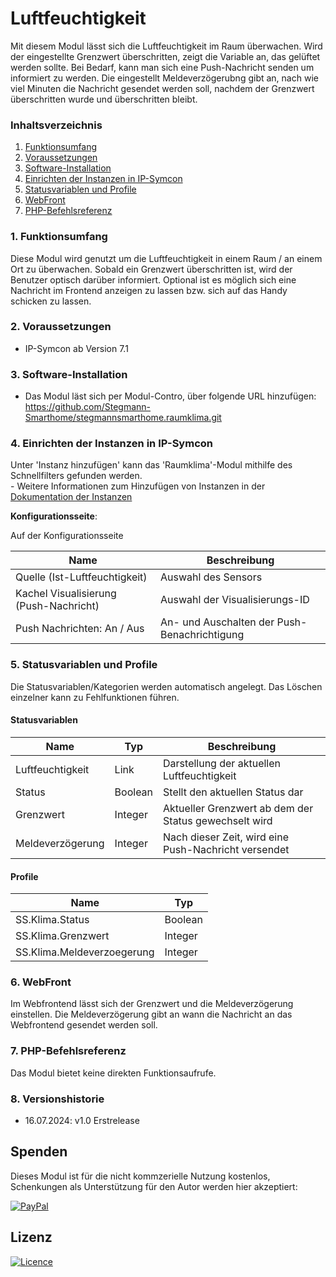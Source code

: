 # Luftfeuchtigkeit
Mit diesem Modul lässt sich die Luftfeuchtigkeit im Raum überwachen.
Wird der eingestellte Grenzwert überschritten, zeigt die Variable an, das gelüftet werden sollte.
Bei Bedarf, kann man sich eine Push-Nachricht senden um informiert zu werden. Die eingestellt Meldeverzögerubng gibt an, nach wie viel
Minuten die Nachricht gesendet werden soll, nachdem der Grenzwert überschritten wurde und überschritten bleibt.

### Inhaltsverzeichnis

1. [Funktionsumfang](#1-funktionsumfang)
2. [Voraussetzungen](#2-voraussetzungen)
3. [Software-Installation](#3-software-installation)
4. [Einrichten der Instanzen in IP-Symcon](#4-einrichten-der-instanzen-in-ip-symcon)
5. [Statusvariablen und Profile](#5-statusvariablen-und-profile)
6. [WebFront](#6-webfront)
7. [PHP-Befehlsreferenz](#7-php-befehlsreferenz)

### 1. Funktionsumfang

Diese Modul wird genutzt um die Luftfeuchtigkeit in einem Raum / an einem Ort zu überwachen.
Sobald ein Grenzwert überschritten ist, wird der Benutzer optisch darüber informiert.
Optional ist es möglich sich eine Nachricht im Frontend anzeigen zu lassen bzw. sich auf das Handy schicken zu lassen.

### 2. Voraussetzungen

- IP-Symcon ab Version 7.1

### 3. Software-Installation

* Das Modul läst sich per Modul-Contro, über folgende URL hinzufügen:
  https://github.com/Stegmann-Smarthome/stegmannsmarthome.raumklima.git
  
### 4. Einrichten der Instanzen in IP-Symcon

 Unter 'Instanz hinzufügen' kann das 'Raumklima'-Modul mithilfe des Schnellfilters gefunden werden.  
	- Weitere Informationen zum Hinzufügen von Instanzen in der [Dokumentation der Instanzen](https://www.symcon.de/service/dokumentation/konzepte/instanzen/#Instanz_hinzufügen)

__Konfigurationsseite__:

Auf der Konfigurationsseite

Name                                      | Beschreibung
----------------------------------------- | -----------------------------------------------
Quelle (Ist-Luftfeuchtigkeit)             | Auswahl des Sensors    
Kachel Visualisierung (Push-Nachricht)    | Auswahl der Visualisierungs-ID
Push Nachrichten: An / Aus                | An- und Auschalten der Push-Benachrichtigung

### 5. Statusvariablen und Profile

Die Statusvariablen/Kategorien werden automatisch angelegt. Das Löschen einzelner kann zu Fehlfunktionen führen.

#### Statusvariablen

Name                 | Typ         | Beschreibung
-------------------- | ----------- | ------------------------------------------------------
Luftfeuchtigkeit     | Link        | Darstellung der aktuellen Luftfeuchtigkeit
Status               | Boolean     | Stellt den aktuellen Status dar
Grenzwert            | Integer     | Aktueller Grenzwert ab dem der Status gewechselt wird
Meldeverzögerung     | Integer     | Nach dieser Zeit, wird eine Push-Nachricht versendet

#### Profile

Name                        | Typ
--------------------------- | -------
SS.Klima.Status             | Boolean
SS.Klima.Grenzwert          | Integer
SS.Klima.Meldeverzoegerung  | Integer

### 6. WebFront

Im Webfrontend lässt sich der Grenzwert und die Meldeverzögerung einstellen.
Die Meldeverzögerung gibt an wann die Nachricht an das Webfrontend gesendet werden soll.

### 7. PHP-Befehlsreferenz

Das Modul bietet keine direkten Funktionsaufrufe.

### 8. Versionshistorie

- 16.07.2024: v1.0 Erstrelease

## Spenden

Dieses Modul ist für die nicht kommzerielle Nutzung kostenlos, Schenkungen als Unterstützung für den Autor werden hier akzeptiert:    

[![PayPal](https://img.shields.io/badge/PayPal-spenden-00457C.svg?style=for-the-badge&logo=paypal)](https://www.paypal.com/donate/?hosted_button_id=4JE2SXBZKHY56)

## Lizenz

[![Licence](https://img.shields.io/badge/License-CC_BY--NC--SA_4.0-EF9421.svg?style=for-the-badge&logo=creativecommons)](https://creativecommons.org/licenses/by-nc-sa/4.0/)